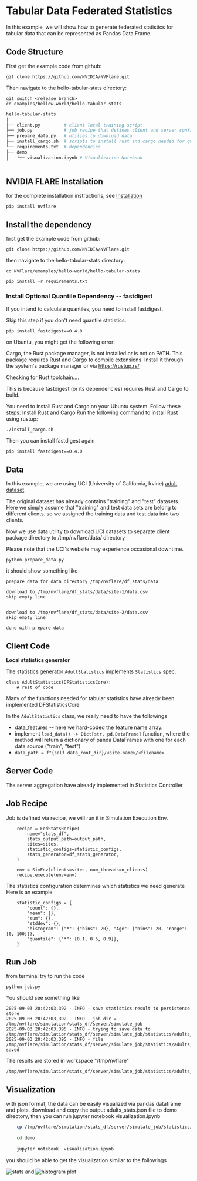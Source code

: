 # Tabular Data Federated Statistics 

In this example, we will show how to generate federated statistics for tabular data that can be represented as Pandas Data Frame.

## Code Structure
First get the example code from github:

```
git clone https://github.com/NVIDIA/NVFlare.git
```
Then navigate to the hello-tabular-stats directory:

```
git switch <release branch>
cd examples/hellow-world/hello-tabular-stats

```

``` bash
hello-tabular-stats
|
├── client.py         # client local training script
├── job.py            # job recipe that defines client and server configurations
├── prepare_data.py   # utilies to download data
├── install_cargo.sh  # scripts to install rust and cargo needed for quantil dependency, only needed if you plan to inistall quantile dependency
└── requirements.txt  # dependencies
├── demo
│   └── visualization.ipynb # Visualization Notebook
 
```

## NVIDIA FLARE Installation
for the complete installation instructions, see [Installation](https://nvflare.readthedocs.io/en/main/installation.html)
```
pip install nvflare

```
## Install the dependency

first get the example code from github:

```
git clone https://github.com/NVIDIA/NVFlare.git
```

then navigate to the hello-tabular-stats directory:

```
cd NVFlare/examples/hello-world/hello-tabular-stats

pip install -r requirements.txt
```


### Install Optional Quantile Dependency -- fastdigest

If you intend to calculate quantiles, you need to install fastdigest. 

Skip this step if you don't need quantile statistics. 

```
pip install fastdigest==0.4.0
```

on Ubuntu, you might get the following error:

  Cargo, the Rust package manager, is not installed or is not on PATH.
  This package requires Rust and Cargo to compile extensions. Install it through
  the system's package manager or via https://rustup.rs/
      
  Checking for Rust toolchain....

This is because fastdigest (or its dependencies) requires Rust and Cargo to build. 

You need to install Rust and Cargo on your Ubuntu system. Follow these steps:
Install Rust and Cargo
Run the following command to install Rust using rustup:

```
./install_cargo.sh
```

Then you can install fastdigest again
```
pip install fastdigest==0.4.0
```


## Data

In this example, we are using UCI (University of California, Irvine) [adult dataset](https://archive.ics.uci.edu/dataset/2/adult)

The original dataset has already contains "training" and "test" datasets. Here we simply assume that "training" and test data sets are belong to different clients.
so we assigned the training data and test data into two clients.
 
Now we use data utility to download UCI datasets to separate client package directory to /tmp/nvflare/data/ directory

Please note that the UCI's website may experience occasional downtime.

```shell
python prepare_data.py
```
it should show something like
```
prepare data for data directory /tmp/nvflare/df_stats/data

download to /tmp/nvflare/df_stats/data/site-1/data.csv
skip empty line


download to /tmp/nvflare/df_stats/data/site-2/data.csv
skip empty line

done with prepare data
```

## Client Code

**Local statistics generator**

The statistics generator `AdultStatistics` implements `Statistics` spec.

```
class AdultStatistics(DFStatisticsCore):
    # rest of code 
```
Many of the functions needed for tabular statistics have already been implemented DFStatisticsCore

In the `AdultStatistics` class, we really need to have the followings
* data_features -- here we hard-coded the feature name array. 
* implement `load_data() -> Dict[str, pd.DataFrame]` function, where 
  the method will return a dictionary of panda DataFrames with one for each data source ("train", "test")
* `data_path = f"{self.data_root_dir}/<site-name>/<filename>`

## Server Code
The server aggregation have already implemented in Statistics Controller

## Job Recipe

Job is defined via recipe, we will run it in Simulation Execution Env.

```
    recipe = FedStatsRecipe(
        name="stats_df",
        stats_output_path=output_path,
        sites=sites,
        statistic_configs=statistic_configs,
        stats_generator=df_stats_generator,
    )

    env = SimEnv(clients=sites, num_threads=n_clients)
    recipe.execute(env=env)

```

The statistics configuration determines which statistics we need generate
Here is an example
```
    statistic_configs = {
        "count": {},
        "mean": {},
        "sum": {},
        "stddev": {},
        "histogram": {"*": {"bins": 20}, "Age": {"bins": 20, "range": [0, 100]}},
        "quantile": {"*": [0.1, 0.5, 0.9]},
    }
```

## Run Job
from terminal try to run the code
 
```
python job.py
```

You should see something like

```
2025-09-03 20:42:03,392 - INFO - save statistics result to persistence store
2025-09-03 20:42:03,392 - INFO - job dir = /tmp/nvflare/simulation/stats_df/server/simulate_job
2025-09-03 20:42:03,395 - INFO - trying to save data to /tmp/nvflare/simulation/stats_df/server/simulate_job/statistics/adults_stats.json
2025-09-03 20:42:03,395 - INFO - file /tmp/nvflare/simulation/stats_df/server/simulate_job/statistics/adults_stats.json saved

```
The results are stored in workspace "/tmp/nvflare"
```
/tmp/nvflare/simulation/stats_df/server/simulate_job/statistics/adults_stats.json
```

## Visualization
   with json format, the data can be easily visualized via pandas dataframe and plots. 
   download and copy the output adults_stats.json file to demo directory, then you can run jupyter notebook visualization.ipynb 



```bash
    cp /tmp/nvflare/simulation/stats_df/server/simulate_job/statistics/adults_stats.json demo/.
    
    cd demo
    
    jupyter notebook  visualization.ipynb
```
you should be able to get the visualization similar to the followings

![stats](demo/stats_df.png) and ![histogram plot](demo/hist_plot.png)

